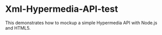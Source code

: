 Xml-Hypermedia-API-test
=======================

This demonstrates how to mockup a simple Hypermedia API with Node.js and HTML5.
